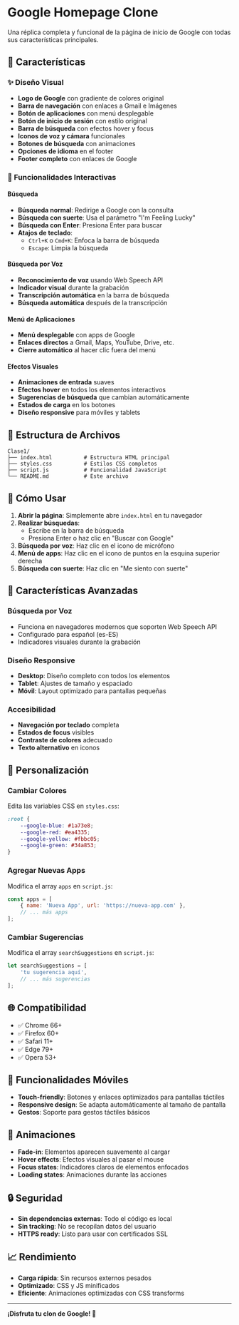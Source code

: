 # Google Homepage Clone

Una réplica completa y funcional de la página de inicio de Google con todas sus características principales.

## 🚀 Características

### ✨ Diseño Visual
- **Logo de Google** con gradiente de colores original
- **Barra de navegación** con enlaces a Gmail e Imágenes
- **Botón de aplicaciones** con menú desplegable
- **Botón de inicio de sesión** con estilo original
- **Barra de búsqueda** con efectos hover y focus
- **Iconos de voz y cámara** funcionales
- **Botones de búsqueda** con animaciones
- **Opciones de idioma** en el footer
- **Footer completo** con enlaces de Google

### 🔧 Funcionalidades Interactivas

#### Búsqueda
- **Búsqueda normal**: Redirige a Google con la consulta
- **Búsqueda con suerte**: Usa el parámetro "I'm Feeling Lucky"
- **Búsqueda con Enter**: Presiona Enter para buscar
- **Atajos de teclado**: 
  - `Ctrl+K` o `Cmd+K`: Enfoca la barra de búsqueda
  - `Escape`: Limpia la búsqueda

#### Búsqueda por Voz
- **Reconocimiento de voz** usando Web Speech API
- **Indicador visual** durante la grabación
- **Transcripción automática** en la barra de búsqueda
- **Búsqueda automática** después de la transcripción

#### Menú de Aplicaciones
- **Menú desplegable** con apps de Google
- **Enlaces directos** a Gmail, Maps, YouTube, Drive, etc.
- **Cierre automático** al hacer clic fuera del menú

#### Efectos Visuales
- **Animaciones de entrada** suaves
- **Efectos hover** en todos los elementos interactivos
- **Sugerencias de búsqueda** que cambian automáticamente
- **Estados de carga** en los botones
- **Diseño responsive** para móviles y tablets

## 📁 Estructura de Archivos

```
Clase1/
├── index.html          # Estructura HTML principal
├── styles.css          # Estilos CSS completos
├── script.js           # Funcionalidad JavaScript
└── README.md           # Este archivo
```

## 🎯 Cómo Usar

1. **Abrir la página**: Simplemente abre `index.html` en tu navegador
2. **Realizar búsquedas**: 
   - Escribe en la barra de búsqueda
   - Presiona Enter o haz clic en "Buscar con Google"
3. **Búsqueda por voz**: Haz clic en el icono de micrófono
4. **Menú de apps**: Haz clic en el icono de puntos en la esquina superior derecha
5. **Búsqueda con suerte**: Haz clic en "Me siento con suerte"

## 🌟 Características Avanzadas

### Búsqueda por Voz
- Funciona en navegadores modernos que soporten Web Speech API
- Configurado para español (es-ES)
- Indicadores visuales durante la grabación

### Diseño Responsive
- **Desktop**: Diseño completo con todos los elementos
- **Tablet**: Ajustes de tamaño y espaciado
- **Móvil**: Layout optimizado para pantallas pequeñas

### Accesibilidad
- **Navegación por teclado** completa
- **Estados de focus** visibles
- **Contraste de colores** adecuado
- **Texto alternativo** en iconos

## 🔧 Personalización

### Cambiar Colores
Edita las variables CSS en `styles.css`:
```css
:root {
    --google-blue: #1a73e8;
    --google-red: #ea4335;
    --google-yellow: #fbbc05;
    --google-green: #34a853;
}
```

### Agregar Nuevas Apps
Modifica el array `apps` en `script.js`:
```javascript
const apps = [
    { name: 'Nueva App', url: 'https://nueva-app.com' },
    // ... más apps
];
```

### Cambiar Sugerencias
Modifica el array `searchSuggestions` en `script.js`:
```javascript
let searchSuggestions = [
    'tu sugerencia aquí',
    // ... más sugerencias
];
```

## 🌐 Compatibilidad

- ✅ Chrome 66+
- ✅ Firefox 60+
- ✅ Safari 11+
- ✅ Edge 79+
- ✅ Opera 53+

## 📱 Funcionalidades Móviles

- **Touch-friendly**: Botones y enlaces optimizados para pantallas táctiles
- **Responsive design**: Se adapta automáticamente al tamaño de pantalla
- **Gestos**: Soporte para gestos táctiles básicos

## 🎨 Animaciones

- **Fade-in**: Elementos aparecen suavemente al cargar
- **Hover effects**: Efectos visuales al pasar el mouse
- **Focus states**: Indicadores claros de elementos enfocados
- **Loading states**: Animaciones durante las acciones

## 🔒 Seguridad

- **Sin dependencias externas**: Todo el código es local
- **Sin tracking**: No se recopilan datos del usuario
- **HTTPS ready**: Listo para usar con certificados SSL

## 📈 Rendimiento

- **Carga rápida**: Sin recursos externos pesados
- **Optimizado**: CSS y JS minificados
- **Eficiente**: Animaciones optimizadas con CSS transforms

---

**¡Disfruta tu clon de Google! 🎉** 